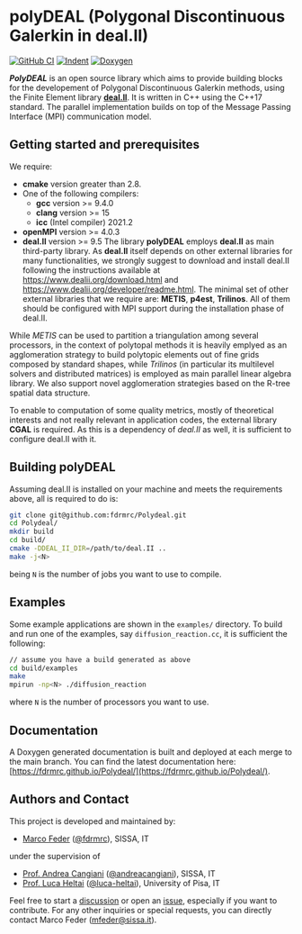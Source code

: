 # polyDEAL (Polygonal Discontinuous Galerkin in deal.II)

[![GitHub CI](https://github.com/fdrmrc/Polydeal/actions/workflows/tests.yml/badge.svg)](https://github.com/fdrmrc/Polydeal/actions/workflows/tests.yml)
[![Indent](https://github.com/fdrmrc/Polydeal/actions/workflows/indentation.yml/badge.svg)](https://github.com/fdrmrc/Polydeal/actions/workflows/indentation.yml)
[![Doxygen](https://github.com/fdrmrc/Polydeal/actions/workflows/doxygen.yml/badge.svg)](https://github.com/fdrmrc/Polydeal/actions/workflows/doxygen.yml)


***PolyDEAL*** is an open source library which aims to provide building blocks for the developement of Polygonal Discontinuous Galerkin methods, using the Finite Element library [**deal.II**](https://dealii.org). It is written in C++ using the C++17 standard. The parallel implementation builds on top of the Message Passing Interface (MPI) communication model.


## Getting started and prerequisites

We require:
- **cmake** version greater than 2.8.
- One of the following compilers:
    -  **gcc** version  >= 9.4.0
    -  **clang** version >= 15
    -  **icc** (Intel compiler) 2021.2
- **openMPI** version  >= 4.0.3
- **deal.II** version >= 9.5
The library **polyDEAL** employs **deal.II** as main third-party library. As **deal.II** itself depends on other external libraries for many functionalities, we strongly suggest to download and install deal.II following the instructions available at https://www.dealii.org/download.html and https://www.dealii.org/developer/readme.html. The minimal set of other external libraries that we require are: **METIS**, **p4est**, **Trilinos**. All of them should be configured with MPI support during the installation phase of deal.II. 

While *METIS* can be used to partition a triangulation among several processors, in the context of polytopal methods it is heavily emplyed as an agglomeration strategy to build polytopic elements out of fine grids composed by standard shapes, while *Trilinos* (in particular its multilevel solvers and distributed matrices) is employed as main parallel linear algebra library. We also support novel agglomeration strategies based on the R-tree spatial data structure.


To enable to computation of some quality metrics, mostly of theoretical interests and not really relevant in application codes, the external library **CGAL** is required. As this is a dependency of *deal.II* as well, it is sufficient to configure deal.II with it.

## Building polyDEAL 
Assuming deal.II is installed on your machine and meets the requirements above, all is required to do is:

```bash
git clone git@github.com:fdrmrc/Polydeal.git
cd Polydeal/
mkdir build
cd build/
cmake -DDEAL_II_DIR=/path/to/deal.II ..
make -j<N>
```
being ```N``` is the number of jobs you want to use to compile.


## Examples
Some example applications are shown in the ```examples/``` directory. To build and run one of the examples, say ```diffusion_reaction.cc```, it is sufficient the following:
```bash
// assume you have a build generated as above
cd build/examples
make
mpirun -np<N> ./diffusion_reaction
```
where ```N``` is the number of processors you want to use.



## Documentation
A Doxygen generated documentation is built and deployed at each merge to the main branch. You can find the latest documentation here: [https://fdrmrc.github.io/Polydeal/](https://fdrmrc.github.io/Polydeal/).

## Authors and Contact

This project is developed and maintained by:
- [Marco Feder](https://www.math.sissa.it/users/marco-feder) ([@fdrmrc](https://github.com/fdrmrc)), SISSA, IT

under the supervision of 
- [Prof. Andrea Cangiani](https://people.sissa.it/~acangian/) ([@andreacangiani](https://github.com/andreacangiani)), SISSA, IT
- [ Prof. Luca Heltai](https://sites.google.com/view/luca-heltai) ([@luca-heltai](https://github.com/luca-heltai)), University of Pisa, IT


Feel free to start a [discussion](https://github.com/fdrmrc/Polydeal/discussions) or open an [issue](https://github.com/fdrmrc/Polydeal/issues), especially if you want to contribute. For any other inquiries or special requests, you can directly contact Marco Feder (mfeder@sissa.it).